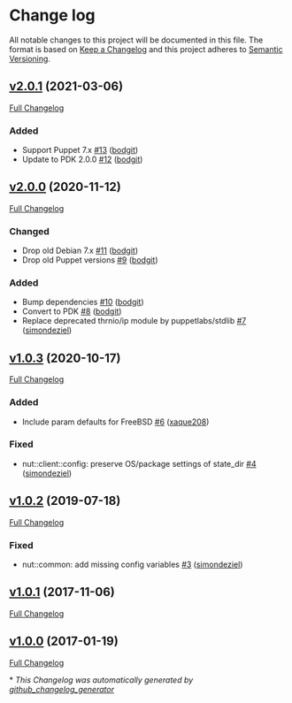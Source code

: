 # Change log

All notable changes to this project will be documented in this file. The format is based on [Keep a Changelog](http://keepachangelog.com/en/1.0.0/) and this project adheres to [Semantic Versioning](http://semver.org).

## [v2.0.1](https://github.com/bodgit/puppet-nut/tree/v2.0.1) (2021-03-06)

[Full Changelog](https://github.com/bodgit/puppet-nut/compare/v2.0.0...v2.0.1)

### Added

- Support Puppet 7.x [\#13](https://github.com/bodgit/puppet-nut/pull/13) ([bodgit](https://github.com/bodgit))
- Update to PDK 2.0.0 [\#12](https://github.com/bodgit/puppet-nut/pull/12) ([bodgit](https://github.com/bodgit))

## [v2.0.0](https://github.com/bodgit/puppet-nut/tree/v2.0.0) (2020-11-12)

[Full Changelog](https://github.com/bodgit/puppet-nut/compare/v1.0.3...v2.0.0)

### Changed

- Drop old Debian 7.x [\#11](https://github.com/bodgit/puppet-nut/pull/11) ([bodgit](https://github.com/bodgit))
- Drop old Puppet versions [\#9](https://github.com/bodgit/puppet-nut/pull/9) ([bodgit](https://github.com/bodgit))

### Added

- Bump dependencies [\#10](https://github.com/bodgit/puppet-nut/pull/10) ([bodgit](https://github.com/bodgit))
- Convert to PDK [\#8](https://github.com/bodgit/puppet-nut/pull/8) ([bodgit](https://github.com/bodgit))
- Replace deprecated thrnio/ip module by puppetlabs/stdlib [\#7](https://github.com/bodgit/puppet-nut/pull/7) ([simondeziel](https://github.com/simondeziel))

## [v1.0.3](https://github.com/bodgit/puppet-nut/tree/v1.0.3) (2020-10-17)

[Full Changelog](https://github.com/bodgit/puppet-nut/compare/v1.0.2...v1.0.3)

### Added

- Include param defaults for FreeBSD [\#6](https://github.com/bodgit/puppet-nut/pull/6) ([xaque208](https://github.com/xaque208))

### Fixed

- nut::client::config: preserve OS/package settings of state\_dir [\#4](https://github.com/bodgit/puppet-nut/pull/4) ([simondeziel](https://github.com/simondeziel))

## [v1.0.2](https://github.com/bodgit/puppet-nut/tree/v1.0.2) (2019-07-18)

[Full Changelog](https://github.com/bodgit/puppet-nut/compare/v1.0.1...v1.0.2)

### Fixed

- nut::common: add missing config variables [\#3](https://github.com/bodgit/puppet-nut/pull/3) ([simondeziel](https://github.com/simondeziel))

## [v1.0.1](https://github.com/bodgit/puppet-nut/tree/v1.0.1) (2017-11-06)

[Full Changelog](https://github.com/bodgit/puppet-nut/compare/v1.0.0...v1.0.1)

## [v1.0.0](https://github.com/bodgit/puppet-nut/tree/v1.0.0) (2017-01-19)

[Full Changelog](https://github.com/bodgit/puppet-nut/compare/141340b30503298eb0b98481bc7dc4894d617d41...v1.0.0)



\* *This Changelog was automatically generated by [github_changelog_generator](https://github.com/github-changelog-generator/github-changelog-generator)*
